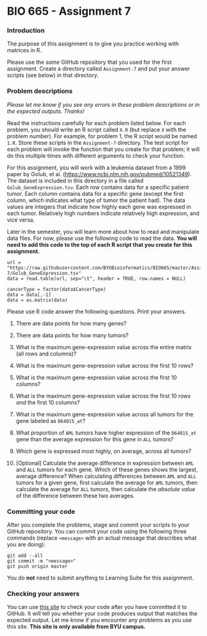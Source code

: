 # BIO 665 - Assignment 7

### Introduction

The purpose of this assignment is to give you practice working with matrices in R.

Please use the *same* GitHub repository that you used for the first assignment. Create a directory called `Assignment-7` and put your answer scripts (see below) in that directory.

### Problem descriptions

*Please let me know if you see any errors in these problem descriptions or in the expected outputs. Thanks!*

Read the instructions carefully for each problem listed below. For each problem, you should write an R script called `X.R` (but replace `X` with the problem number). For example, for problem 1, the R script would be named `1.R`. Store these scripts in the `Assignment-7` directory. The test script for each problem will invoke the function that you create for that problem; it will do this multiple times with different arguments to check your function.

For this assignment, you will work with a leukemia dataset from a 1999 paper by Golub, et al. (https://www.ncbi.nlm.nih.gov/pubmed/10521349). The dataset is included in this directory in a file called `Golub_GeneExpression.tsv`. Each row contains data for a specific patient tumor. Each column contains data for a specific gene (except the first column, which indicates what type of tumor the patient had). The data values are integers that indicate how highly each gene was expressed in each tumor. Relatively high numbers indicate relatively high expression, and vice versa.

Later in the semester, you will learn more about how to read and manipulate data files. For now, please use the following code to read the data. **You will need to add this code to the top of each R script that you create for this assignment.**

```
url = "https://raw.githubusercontent.com/BYUBioinformatics/BIO665/master/Assignment-7/Golub_GeneExpression.tsv"
data = read.table(url, sep="\t", header = TRUE, row.names = NULL)

cancerType = factor(data$CancerType)
data = data[,-1]
data = as.matrix(data)
```

Please use R code answer the following questions. Print your answers.

1. There are data points for how many genes?

2. There are data points for how many tumors?

3. What is the maximum gene-expression value across the entire matrix (all rows and columns)?

4. What is the maximum gene-expression value across the first 10 rows?

5. What is the maximum gene-expression value across the first 10 columns?

6. What is the maximum gene-expression value across the first 10 rows *and* the first 10 columns?

7. What is the maximum gene-expression value across all tumors for the gene labeled as `D64015_at`?

8. What proportion of `AML` tumors have higher expression of the `D64015_at` gene than the average expression for this gene in `ALL` tumors?

9. Which gene is expressed most highly, on average, across all tumors?

10. [Optional] Calculate the average difference in expression between `AML` and `ALL` tumors for each gene. Which of these genes shows the largest, average difference? When calculating differences between `AML` and `ALL` tumors for a given gene, first calculate the average for `AML` tumors, then calculate the average for `ALL` tumors, then calculate the *absolute value* of the difference between these two averages.



### Committing your code

After you complete the problems, stage and commit your scripts to your GitHub repository. You can commit your code using the following three commands (replace `<message>` with an actual message that describes what you are doing):

```
git add --all
git commit -m "<message>"
git push origin master
```

You do **not** need to submit anything to Learning Suite for this assignment.

### Checking your answers

You can use [this site](http://bonsai.byu.edu:9000) to check your code after you have committed it to GitHub. It will tell you whether your code produces output that matches the expected output. Let me know if you encounter any problems as you use this site. **This site is only available from BYU campus.**
